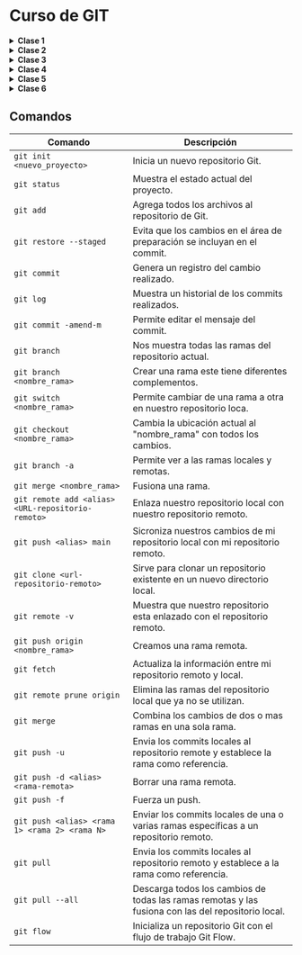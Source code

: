 # Curso de GIT

<details><summary> <b> Clase 1 </b></summary>

## ¿Qué es Git?

> Git es un sistema de control de versiones, donde los cambios en el código son registrados por un historial en sus ficheros para saber quién y cuándo lo hizo.

<details><summary> :eyes: <b> Configurar el entorno</b></summary>

1. Cambiar los credenciales **globales**:

    ```sh
    git config --global user.name <tu_nombre>
	git config --global user.email <tu_email>
    ```

2. Cambiar credenciales **para un proyecto en concreto**:
    ```sh
    cd <tu_directorio>
    git config user.name <tu_nombre>
    git config user.email <tu_email>
    ```
    
3. Editor de código que se abre con Git:

    ```sh
    git config core.editor "code"
    ```
    > [!NOTE]\
    > En este caso se utiliza con **Visual Studio Code** pero se puede modificar a "atom", "subl", "nano",etc

4. Comprobar configuración de Git	:

    ```sh
    git config --list
    ```

</details>

## Ventajas

<div style="display:flex; justify-content: space-between; align-items: center;">
    <img src="https://cdn-icons-png.flaticon.com/512/5454/5454645.png" alt="Rendimiento" style="width: 70px;">
    <img src="https://cdn-icons-png.flaticon.com/512/2345/2345500.png" alt="Seguridad" style="width: 70px;">
    <img src="https://cdn-icons-png.flaticon.com/512/5201/5201492.png" alt="Flexibilidad" style="width: 70px;">
</div>

## Git posee 3 tipos de estados:
 
1.  **Modified:** Cuando un archivo tiene cambios marcados para ser confirmados y se encuentra en el directorio de trabajo.

2.  **Staged:** Los archivos modificados ya están marcados para ser confirmados en el repositorio local.

3.  **Commited:** Se crea un punto de guardado en el repositorio.

```mermaid
sequenceDiagram
Modified ->> Staged: Edit the file
Staged ->> Commited: Staged the file
Commited->> Modified: Commit
```

</details>

<details><summary> <b> Clase 2 </b></summary>

## Conceptos Principales

>El propósito principal de las ramas es el trabajo colaborativo en paralelo.

1. **Rama (Branch)**: una versión paralela del proyecto que se utiliza para desarrollar nuevas características o corregir errores sin afectar la rama principal.
2. **Rama principal (Main Branch)**: la rama predeterminada del proyecto, usualmente llamada "master".
3. **Rama de características (Feature Branch)**: una rama que se utiliza para desarrollar una nueva característica o funcionalidad.
4. **Rama de corrección (Hotfix Branch)**: una rama que se utiliza para corregir un error crítico en la rama principal.

## Flujo de trabajo

Crear una rama de características o corrección a partir de la rama principal.
Realizar cambios y commits en la rama creada.
Fusionar la rama creada con la rama principal cuando se complete el desarrollo.
Eliminar la rama creada una vez fusionada.

<details><summary><b> Ver Imagen</b></summary>
	
```mermaid
graph LR

Proyecto -- Rama principal --> B(( ))
B(( )) --> G(( ))
G(( )) --> H(( ))
B(( )) --> C(( ))
C(( )) --> D(( ))
C(( )) --> J(( ))
J(( )) --> L(( ))
L(( )) -.-> F(( ))
D(( )) --> E(( ))
E(( )) --> F(( ))
F(( )) --> K(( ))
K(( )) --> M(( ))
```
</details>

>Permite trabajar en diferentes versiones del proyecto de forma paralela.
Facilita la colaboración entre desarrolladores.
Permite revertir cambios si algo sale mal.

>Las ramas de Git son una herramienta poderosa para gestionar diferentes versiones de un proyecto. Al entender cómo crear, cambiar, fusionar y eliminar ramas, los desarrolladores pueden trabajar de forma más eficiente y colaborativa en proyectos complejos.
</details>

<details><summary> <b> Clase 3 </b></summary>
	
## GitHub

## Navegando por GitHub
>Se puede:
1. **Ver mi perfil y mis repositorio**: Podemos ver nuestra información de nuestro perfil, repositorios, organizaciones a las que pertenecemos y ver nuestras contribuciones.
2. **Buscar perfiles, repositorios , etc.**: Podemos ver nuestros repositorios y repositorios de otras personas.
3. **Proyectos**: Nos permite ver, crear y gestionar proyectos.
4. **Organizaciones**: Nos permite crear repositorios privados y poder agregar personas a este.
5. **Repositorios y codigo**: Podemos ver archivos de los repositorios publicos y personales, se puede realizar cambios en el código.
6. **Acciones en los repositorios**: Las actions nos permiten automatizar las tareas en nuetro repositorio.
   
## Repositorio remoto:
>Para esto necesitamos:
- **Crear una cuenta en GitHub**
- **Crear un repositorio local en nuestro ordenador.**
- **Vincular el repositorio local con el repositorio remoto en GitHub**
- **Sicronizar nuestros cambios del repositorio local con el repositorio remoto**

</details>

<details><summary> <b> Clase 4 </b></summary>
	
## Push, pull y pull request

## ¿Que es git push?

> Es un comando que nos permite subir los cambios de nuestro repositorio local a nuestro repositorio remoto.
> Este se asocia a solo una rama.

## ¿Que es git pull?

> Es un comando que nos permite descargar los cambios de nuestro repositorio remoto a nuestro repositorio local.

## Malas prácticas del git push 

> El git push -f ó git force push, es una mala práctica porque puede sobreescribir los cambios de otros usuarios en el repositorio remoto.

## Como crear un pull request o PR

> Un pull request es una solicitud de revision y fusión de los cambios de una rama en otra rama que son enviados al repositorio original.
> Un pull request se puede crear desde la plataforma de GitHub o desde la linea de comandos de git.
> Se puede hacer pull request con commits pequeños y poder visualizarlos, esto cuenta como una buena práctica.

</details>

<details><summary> <b> Clase 5 </b></summary>

## Git flow

>Es un flujo de trabajo ramificado que utiliza varias ramas.

![Git flow](https://i.stack.imgur.com/pXRq8.png)

>Ramas principales
- **main o master**: Es la rama principal que contiene el código de producción.
- **develop**: Esta rama de desarrollo donde se realizan los cambios principales.
- **features**: Estos son caracteristicas nuevas del proyecto.
- **release**: Estos son cambios de último momento.
- **Hotflix**: Son parches o arreglar bugs pequeños que son parte del main.

## GitHub flow

>Es un flujo de trabajo de git mas simple, porque solo utiliza dos ramas.

![GitHub flow](https://th.bing.com/th/id/OIP.Nin6zQ9qL900hxG6Uo8shQAAAA?rs=1&pid=ImgDetMain)

>Estas son:
- **main**: Es la rama principal que contiene el código estable.
- **feature**: Esta rama es para desarrollar nuevas caracteristicas.

## Trunk Based Development
>Es una estrategia donde se prioriza hacer commits desde la rama principal, en caso de necesitar ramas se hacen PR pequeños para integrarlos lo antes posible.

## Ship/ Show / Ask

- **Ship**: Son los cambios listos para fusionarse con la rama principal.
- **Show**: Son los cambios que deben ser revisados po CI antes de fusionarse con la rama principal.
- **Ask** : Son los cambios que requieren de una PR, antes de ser fusionados.

</details>

<details><summary> <b> Clase 6 </b></summary>
	
## Buenas prácticas

## ¿Cada cuánto hacer un commit?


</details>
 
## Comandos

| Comando                     | Descripción                                                                |
| -------------------------   | -----------------------------------------------------------------          |
| `git init <nuevo_proyecto>` | Inicia un nuevo repositorio Git.                                           |
| `git status`                | Muestra el estado actual del proyecto.                                     |
| `git add`                   | Agrega todos los archivos al repositorio de Git.                           |
| `git restore --staged`      | Evita que los cambios en el área de preparación se incluyan en el commit.  |
| `git commit`                | Genera un registro del cambio realizado.                                   |
| `git log`                   | Muestra un historial de los commits realizados.                            |
| `git commit -amend-m`       | Permite editar el mensaje del commit.                                      |
| `git branch `               | Nos muestra todas las ramas del repositorio actual.                        |
| `git branch <nombre_rama>`  | Crear una rama este tiene diferentes complementos.                         |
| `git switch <nombre_rama>`  | Permite cambiar de una rama a otra en nuestro repositorio loca.            |
| `git checkout <nombre_rama>`| Cambia la ubicación actual al "nombre_rama" con todos los cambios.         |
| `git branch -a`             | Permite ver a las ramas locales y remotas.                                 |
| `git merge <nombre_rama>`   | Fusiona una rama.				                           |
| `git remote add <alias> <URL-repositorio-remoto>`| Enlaza nuestro repositorio local con nuestro repositorio remoto.|
| `git push <alias> main`     | Sicroniza nuestros cambios de mi repositorio local con mi repositorio remoto.|
| `git clone <url-repositorio-remoto>`| Sirve para clonar un repositorio existente en un nuevo directorio local.|
| `git remote -v`             | Muestra que nuestro repositorio esta enlazado con el repositorio remoto.   |
| `git push origin <nombre_rama>`| Creamos una rama remota.				                   |
| `git fetch`                 | Actualiza la información entre mi repositorio remoto y local.	           |
| `git remote prune origin`   | Elimina las ramas del repositorio local que ya no se utilizan.	           |
| `git merge `                | Combina los cambios de dos o mas ramas en una sola rama.		   |
| `git push -u`               | Envia los commits locales al repositorio remote y establece la rama como referencia. |
| `git push -d <alias> <rama-remota>` | Borrar una rama remota.                                            |
| `git push -f`               | Fuerza un push.                                                            |
| `git push <alias> <rama 1> <rama 2> <rama N>` | Enviar los commits locales de una o varias ramas específicas a un repositorio remoto.|
| `git pull`               | Envia los commits locales al repositorio remoto y establece a la rama como referencia. |
| `git pull --all`            | Descarga todos los cambios de todas las ramas remotas y  las fusiona con las del repositorio local. |
| `git flow`                  | Inicializa un repositorio Git con el flujo de trabajo Git Flow.            |







